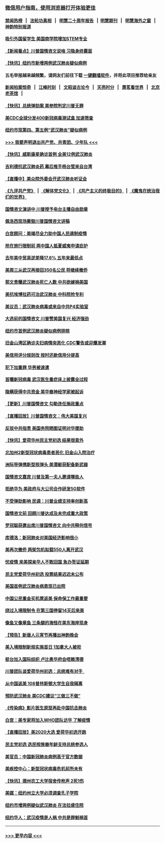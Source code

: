### [微信用户指南，使用浏览器打开体验更佳](https://github.com/gfw-breaker/banned-news1/blob/master/indexes/wechat-guide.md?t=0)
#### [禁闻热榜](热点新闻.md?t=0)  &nbsp;&nbsp;|&nbsp;&nbsp; [法轮功真相](https://github.com/gfw-breaker/truth/blob/master/README.md?t=0) &nbsp;&nbsp;|&nbsp;&nbsp; [明慧二十周年报告](https://github.com/gfw-breaker/mh-reports/blob/master/README.md?t=0) &nbsp;&nbsp;|&nbsp;&nbsp;[明慧期刊](https://github.com/gfw-breaker/mh-qikan) &nbsp;&nbsp;|&nbsp;&nbsp; [明慧海外之窗](https://github.com/gfw-breaker/mh-news/blob/master/README.md?t=0) &nbsp;&nbsp;|&nbsp;&nbsp; [神韵特别报道](https://github.com/gfw-breaker/mh-news/blob/master/shenyun.md?t=0)
#### [吸引外国留学生 美国商学院增加STEM专业](../pages/nsc412/n11847417.md?t=02060933) 
#### [【新闻看点】川普国情咨文说啥 习隐身终露面](../pages/nsc412/n11847016.md?t=02060933) 
#### [【快讯】纽约市新增两例武汉肺炎疑似病例](../pages/nsc412/n11847250.md?t=02060933) 
#### 五毛举报越来越频繁，请网友们前往下载 [一键翻墙软件](https://github.com/gfw-breaker/ssr-accounts)，并将此项目推荐给亲友
#### [新闻拍案惊奇](https://github.com/gfw-breaker/banned-news1/blob/master/pages/link4.md) &nbsp;&nbsp;|&nbsp;&nbsp; [江峰时刻](https://github.com/gfw-breaker/banned-news1/blob/master/pages/link4.md) &nbsp;&nbsp;|&nbsp;&nbsp; [文昭谈古论今](https://github.com/gfw-breaker/banned-news1/blob/master/pages/link4.md) &nbsp;&nbsp;|&nbsp;&nbsp; [天亮时分](https://github.com/gfw-breaker/banned-news1/blob/master/pages/link4.md) &nbsp;&nbsp;|&nbsp;&nbsp; [萧茗看世界](https://github.com/gfw-breaker/banned-news1/blob/master/pages/link4.md) &nbsp;&nbsp;|&nbsp;&nbsp; [北京老茶馆](https://github.com/gfw-breaker/banned-news1/blob/master/pages/link4.md) &nbsp;&nbsp;|&nbsp;&nbsp; 
#### [【快讯】总统弹劾案 美参院判定川普无罪](../pages/nsc412/n11847316.md?t=02060933) 
#### [美CDC全球分发400新冠病毒测试盒 加速筛查](../pages/nsc412/n11847260.md?t=02060933) 
#### [纽约市现第四、第五例“武汉肺炎”疑似病例](../pages/nsc412/n11847332.md?t=02060933) 
#### [>>> 我要声明退出共产党、共青团、少年队 <<<](https://github.com/begood0513/goodnews/blob/master/quit/letter.md) 
#### [【快讯】威斯康星确诊首例 全美12例武汉肺炎](../pages/nsc412/n11847162.md?t=02060933) 
#### [吉利德抗武汉肺炎药 幕后推手杨台莹来自台湾](../pages/nsc412/n11847064.md?t=02060933) 
#### [【直播中】美众院外委会开武汉肺炎听证会](../pages/nsc412/n11846727.md?t=02060933) 
#### [《九评共产党》](https://github.com/begood0513/9ping.md/blob/master/README.md) &nbsp;|&nbsp; [《解体党文化》](../../../../jtdwh.md/blob/master/README.md)  &nbsp;|&nbsp; [《共产主义的终极目的》](../../../../gczydzjmd.md/blob/master/README.md) &nbsp;|&nbsp; [《魔鬼在统治我们的世界》](../../../../mgztzwmdsj.md/blob/master/README.md) 
#### [国情咨文演讲中 川普授予电台主播自由勋章](../pages/nsc412/n11846815.md?t=02060933) 
#### [佩洛西现场撕毁川普国情咨文讲稿](../pages/nsc412/n11846724.md?t=02060933) 
#### [白宫顾问：美竭尽全力助中国人民遏制疫情](../pages/nsc412/n11846756.md?t=02060933) 
#### [抢在旅行限制前 两中国人抵夏威夷申请庇护](../pages/nsc412/n11846866.md?t=02060933) 
#### [去年美中贸易逆差降17.6% 五年来最低点](../pages/nsc412/n11846755.md?t=02060933) 
#### [美周三从武汉再接回350名公民 将继续撤侨](../pages/nsc412/n11846705.md?t=02060933) 
#### [郭文贵曝武汉肺炎死亡人数 中共欲嫁祸美国](../pages/nsc412/n11846240.md?t=02060933) 
#### [美抗埃博拉药可治武汉肺炎 中科院抢专利](../pages/nsc412/n11846409.md?t=02060933) 
#### [美议员：武汉肺炎病毒或来自中共P4实验室](../pages/nsc412/n11846043.md?t=02060933) 
#### [大选前的国情咨文 川普赞美国复兴 经济强劲](../pages/nsc412/n11845526.md?t=02060933) 
#### [纽约市首例武汉肺炎疑似病例排除](../pages/nsc412/n11844989.md?t=02060933) 
#### [旧金山湾区确诊夫妇病情突恶化 CDC警告或迎爆发潮](../pages/nsc412/n11845730.md?t=02060933) 
#### [美信用评分规则改  按时还款信用分提高](../pages/nsc412/n11845488.md?t=02060933) 
#### [犯下加重罪 华男被速遣](../pages/nsc412/n11845476.md?t=02060933) 
#### [首曝新冠病毒 武汉医生重症床上披露全过程](../pages/nsc412/n11845150.md?t=02060933) 
#### [隐瞒获得中共资金 美华裔神经学家被起诉](../pages/nsc412/n11844879.md?t=02060933) 
#### [【更新】川普国情咨文 勾勒连任施政重点](../pages/nsc412/n11845223.md?t=02060933) 
#### [【直播回放】川普国情咨文：伟大美国复兴](../pages/nsc412/n11842079.md?t=02060933) 
#### [反驳中共指责 美国务院晒图证明对华援助](../pages/nsc412/n11844859.md?t=02060933) 
#### [【快讯】爱荷华州民主党初选 结果很意外](../pages/nsc412/n11844878.md?t=02060933) 
#### [北加州2新型冠状病毒患者恶化 旧金山入院治疗](../pages/nsc412/n11844842.md?t=02060933) 
#### [洲际导弹携新型核弹头 美潜艇获配备新武器](../pages/nsc412/n11844680.md?t=02060933) 
#### [国情咨文嘉宾 川普及第一夫人邀请哪些人](../pages/nsc412/n11844712.md?t=02060933) 
#### [拒绝华为 美政府与大公司合作研发5G软件](../pages/nsc412/n11844625.md?t=02060933) 
#### [不受弹劾影响 民调：川普业绩支持率创新高](../pages/nsc412/n11844622.md?t=02060933) 
#### [国情咨文前 回顾川普达成及未完成重大政策](../pages/nsc412/n11844581.md?t=02060933) 
#### [罗冠聪获邀出席川普国情咨文 向中共释何信号](../pages/nsc412/n11844355.md?t=02060933) 
#### [库德洛：新冠肺炎对美国经济影响很小](../pages/nsc412/n11844418.md?t=02060933) 
#### [美再次撤侨 两架包机拟载550人离开武汉](../pages/nsc412/n11844407.md?t=02060933) 
#### [忧疫情 来美探亲华人不敢回国 急办签证延期](../pages/nsc412/n11843344.md?t=02060933) 
#### [民主党爱荷华州初选 投票结果迟迟未公布](../pages/nsc412/n11844207.md?t=02060933) 
#### [美国首例武汉肺炎病患现已出院](../pages/nsc412/n11842740.md?t=02060933) 
#### [中国公民重金买机票返美 保命保工作最重要](../pages/nsc412/n11843282.md?t=02060933) 
#### [绕过入境限制令  在第三国停留14天后来美](../pages/nsc412/n11843341.md?t=02060933) 
#### [像鱼又像章鱼 三条腿的海怪在美东海岸现身](../pages/nsc412/n11843092.md?t=02060933) 
#### [【预告】新唐人元宵节再播出神韵晚会](../pages/nsc412/n11843192.md?t=02060933) 
#### [美入境限制新规实施首日 1加拿大人被拒](../pages/nsc412/n11843058.md?t=02060933) 
#### [挺台加入国际组织 卢比奥华府会唔赖清德](../pages/nsc412/n11843023.md?t=02060933) 
#### [川普团队谈爱荷华州初选：总统难有对手  ](../pages/nsc412/n11842867.md?t=02060933) 
#### [从中国返美 108普林斯顿大学生自我隔离](../pages/nsc412/n11842714.md?t=02060933) 
#### [预防武汉肺炎 美CDC建议“三做三不做”](../pages/nsc412/n11842700.md?t=02060933) 
#### [《传染病》影片医生原型再赴中国抗击肺炎](../pages/nsc412/n11842626.md?t=02060933) 
#### [白宫：美专家将加入WHO团队访华 了解疫情](../pages/nsc412/n11842198.md?t=02060933) 
#### [【直播回放】美2020大选 爱荷华初选开跑](../pages/nsc412/n11841820.md?t=02060933) 
#### [民主党初选 选民按族裔年龄支持总统参选人](../pages/nsc412/n11842239.md?t=02060933) 
#### [美官员：中国新冠肺炎病例高于官方数据](../pages/nsc412/n11842452.md?t=02060933) 
#### [美疾控中心：新型冠状病毒危机前所未有](../pages/nsc412/n11842406.md?t=02060933) 
#### [【快讯】德州农工大学宿舍传枪声 2死1伤](../pages/nsc412/n11842279.md?t=02060933) 
#### [美媒：纽约州立大学必须调查孔子学院](../pages/nsc412/n11840637.md?t=02060933) 
#### [纽约市增两例疑似武汉肺炎 在法拉盛住院](../pages/nsc412/n11840625.md?t=02060933) 
#### [纽约华人：武汉疫情是人祸 中共是罪魁祸首](../pages/nsc412/n11840631.md?t=02060933) 

----
#### [ >>> 更早内容 <<< ](../indexes/nsc412-earlier.md)
